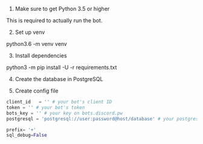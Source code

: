 1. Make sure to get Python 3.5 or higher

This is required to actually run the bot.

2. Set up venv

python3.6 -m venv venv

3. Install dependencies

python3 -m pip install -U -r requirements.txt

4. Create the database in PostgreSQL



5. Create config file

```python
client_id   = '' # your bot's client ID
token = '' # your bot's token
bots_key = '' # your key on bots.discord.pw
postgresql = 'postgresql://user:password@host/database' # your postgresql info from above

prefix= '+'
sql_debug=False
```